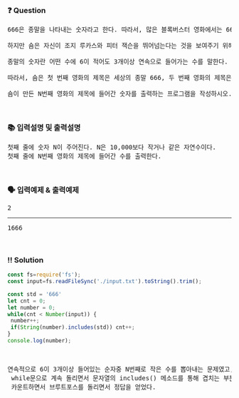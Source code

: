  ### ❓ Question

 <pre>666은 종말을 나타내는 숫자라고 한다. 따라서, 많은 블록버스터 영화에서는 666이 들어간 제목을 많이 사용한다. 영화감독 숌은 세상의 종말 이라는 시리즈 영화의 감독이다. 조지 루카스는 스타워즈를 만들 때, 스타워즈 1, 스타워즈 2, 스타워즈 3, 스타워즈 4, 스타워즈 5, 스타워즈 6과 같이 이름을 지었고, 피터 잭슨은 반지의 제왕을 만들 때, 반지의 제왕 1, 반지의 제왕 2, 반지의 제왕 3과 같이 영화 제목을 지었다.

하지만 숌은 자신이 조지 루카스와 피터 잭슨을 뛰어넘는다는 것을 보여주기 위해서 영화 제목을 좀 다르게 만들기로 했다.

종말의 숫자란 어떤 수에 6이 적어도 3개이상 연속으로 들어가는 수를 말한다. 제일 작은 종말의 숫자는 666이고, 그 다음으로 큰 수는 1666, 2666, 3666, .... 과 같다.

따라서, 숌은 첫 번째 영화의 제목은 세상의 종말 666, 두 번째 영화의 제목은 세상의 종말 1666 이렇게 이름을 지을 것이다. 일반화해서 생각하면, N번째 영화의 제목은 세상의 종말 (N번째로 작은 종말의 숫자) 와 같다.

숌이 만든 N번째 영화의 제목에 들어간 숫자를 출력하는 프로그램을 작성하시오. 숌은 이 시리즈를 항상 차례대로 만들고, 다른 영화는 만들지 않는다.</pre>
 
<br>

### 📚 입력설명 및 출력설명

<pre>첫째 줄에 숫자 N이 주어진다. N은 10,000보다 작거나 같은 자연수이다.<br>첫째 줄에 N번째 영화의 제목에 들어간 수를 출력한다.</pre>


<br>

### 🗣 입력예제 & 출력예제

<pre>2<hr>1666
</pre>



 <br>

 ### ‼️ Solution

 ```javascript
const fs=require('fs');
const input=fs.readFileSync('./input.txt').toString().trim();

const std = '666'
let cnt = 0;
let number = 0;
while(cnt < Number(input)) {
  number++;
  if(String(number).includes(std)) cnt++; 
}
console.log(number);
 ```
<br>



 <pre>연속적으로 6이 3개이상 들어있는 순자중 N번째로 작은 수를 뽑아내는 문제였고,
 while문으로 계속 돌리면서 문자열의 includes() 메소드를 통해 겹치는 부분을 찾아
 카운트하면서 브루트포스를 돌리면서 정답을 얻었다.</pre>
